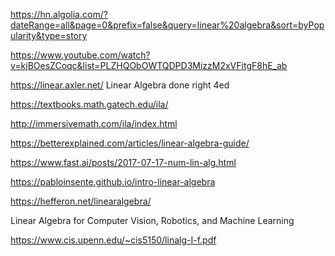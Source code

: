 https://hn.algolia.com/?dateRange=all&page=0&prefix=false&query=linear%20algebra&sort=byPopularity&type=story

https://www.youtube.com/watch?v=kjBOesZCoqc&list=PLZHQObOWTQDPD3MizzM2xVFitgF8hE_ab

https://linear.axler.net/ Linear Algebra done right 4ed  

https://textbooks.math.gatech.edu/ila/

http://immersivemath.com/ila/index.html

https://betterexplained.com/articles/linear-algebra-guide/

https://www.fast.ai/posts/2017-07-17-num-lin-alg.html  

https://pabloinsente.github.io/intro-linear-algebra

https://hefferon.net/linearalgebra/

Linear Algebra for Computer Vision,
Robotics, and Machine Learning

https://www.cis.upenn.edu/~cis5150/linalg-I-f.pdf

